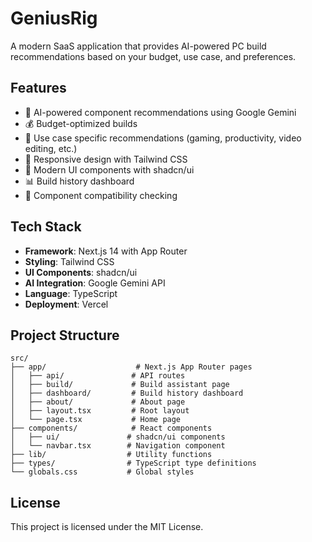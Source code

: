 # GeniusRig

A modern SaaS application that provides AI-powered PC build recommendations based on your budget, use case, and preferences.

## Features

- 🤖 AI-powered component recommendations using Google Gemini
- 💰 Budget-optimized builds
- 🎯 Use case specific recommendations (gaming, productivity, video editing, etc.)
- 📱 Responsive design with Tailwind CSS
- 🎨 Modern UI components with shadcn/ui
- 📊 Build history dashboard
- 🔧 Component compatibility checking

## Tech Stack

- **Framework**: Next.js 14 with App Router
- **Styling**: Tailwind CSS
- **UI Components**: shadcn/ui
- **AI Integration**: Google Gemini API
- **Language**: TypeScript
- **Deployment**: Vercel

## Project Structure

```
src/
├── app/                    # Next.js App Router pages
│   ├── api/               # API routes
│   ├── build/             # Build assistant page
│   ├── dashboard/         # Build history dashboard
│   ├── about/             # About page
│   ├── layout.tsx         # Root layout
│   └── page.tsx           # Home page
├── components/            # React components
│   ├── ui/               # shadcn/ui components
│   └── navbar.tsx        # Navigation component
├── lib/                  # Utility functions
├── types/                # TypeScript type definitions
└── globals.css           # Global styles
```

## License

This project is licensed under the MIT License.